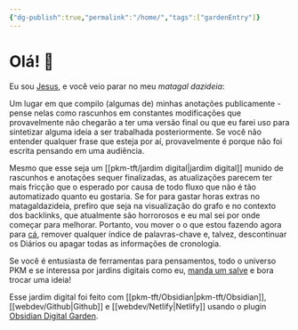 ```yaml
---
{"dg-publish":true,"permalink":"/home/","tags":["gardenEntry"]}
---
```



# Olá! 👋

Eu sou [Jesus](https://jesus.com.vc), e você veio parar no meu *matagal dazideia*: 

Um lugar em que compilo (algumas de) minhas anotações publicamente - pense nelas como rascunhos em constantes modificações que provavelmente não chegarão a ter uma versão final ou que eu farei uso para sintetizar alguma ideia a ser trabalhada posteriormente. Se você não entender qualquer frase que esteja por aí, provavelmente é porque não foi escrita pensando em uma audiência.

Mesmo que esse seja um [[pkm-tft/jardim digital\|jardim digital]] munido de rascunhos e anotações sequer finalizadas, as atualizações parecem ter mais fricção que o esperado por causa de todo fluxo que não é tão automatizado quanto eu gostaria. Se for para gastar horas extras no matagaldazideia, prefiro que seja na visualização do grafo e no contexto dos backlinks, que atualmente são horrorosos e eu mal sei por onde começar para melhorar. Portanto, vou mover o o que estou fazendo agora para [cá](https://www.jesus.com.vc/no-momento), remover qualquer índice de palavras-chave e, talvez, descontinuar os Diários ou apagar todas as informações de cronologia.

Se você é entusiasta de ferramentas para pensamentos, todo o universo PKM e se interessa por jardins digitais como eu, [manda um salve](elielguilhen@gmail.com) e bora trocar uma ideia!

Esse jardim digital foi feito com [[pkm-tft/Obsidian\|pkm-tft/Obsidian]], [[webdev/Github\|Github]] e [[webdev/Netlify\|Netlify]] usando o plugin [Obsidian Digital Garden](https://github.com/oleeskild/Obsidian-Digital-Garden).